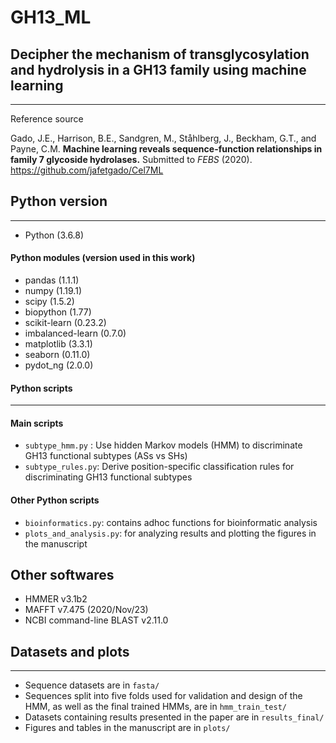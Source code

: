 # GH13_ML
## Decipher the mechanism of transglycosylation and hydrolysis in a GH13 family using machine learning 
----------------
Reference source 

Gado, J.E., Harrison, B.E., Sandgren, M., Ståhlberg, J., Beckham, G.T., and Payne, C.M. **Machine learning reveals sequence-function relationships in family 7 glycoside hydrolases.** Submitted to *FEBS* (2020).
https://github.com/jafetgado/Cel7ML

## Python version 
-----------------
- Python (3.6.8)

#### Python modules (version used in this work)
- pandas (1.1.1)
- numpy (1.19.1)
- scipy (1.5.2)
- biopython (1.77)
- scikit-learn (0.23.2)
- imbalanced-learn (0.7.0)
- matplotlib (3.3.1)
- seaborn (0.11.0)
- pydot_ng (2.0.0)

#### Python scripts
-----------------------
#### Main scripts
- `subtype_hmm.py` : Use hidden Markov models (HMM) to discriminate GH13 functional subtypes (ASs vs SHs)
- `subtype_rules.py`: Derive position-specific classification rules for discriminating GH13 functional subtypes

#### Other Python scripts
- `bioinformatics.py`: contains adhoc functions for bioinformatic analysis
- `plots_and_analysis.py`: for analyzing results and plotting the figures in the manuscript 

## Other softwares
- HMMER v3.1b2
- MAFFT v7.475 (2020/Nov/23)
- NCBI command-line BLAST v2.11.0



## Datasets and plots
-------------------------
- Sequence datasets are in `fasta/`
- Sequences split into five folds used for validation and design of the HMM, as well as the final trained HMMs, are in `hmm_train_test/` 
- Datasets containing results presented in the paper are in `results_final/`
- Figures and tables in the manuscript are in `plots/`
